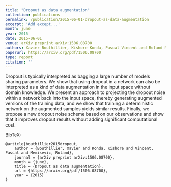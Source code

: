 ```yaml
---
title: "Dropout as data augmentation"
collection: publications
permalink: /publication/2015-06-01-dropout-as-data-augmentation
excerpt: 'Add except...'
month: june
year: 2015
date: 2015-06-01
venue: arXiv preprint arXiv:1506.08700
authors: Xavier Bouthillier, Kishore Konda, Pascal Vincent and Roland Memisevic
paperurl: https://arxiv.org/pdf/1506.08700
type: report
citation: ''
---
```


Dropout is typically interpreted as bagging a large number of models sharing parameters.
We show that using dropout in a network can also be interpreted as a kind of data
augmentation in the input space without domain knowledge. We present an approach to
projecting the dropout noise within a network back into the input space, thereby
generating augmented versions of the training data, and we show that training a
deterministic network on the augmented samples yields similar results. Finally, we
propose a new dropout noise scheme based on our observations and show that it improves
dropout results without adding significant computational cost.

BibTeX:

    @article{bouthillier2015dropout,
        author = {Bouthillier, Xavier and Konda, Kishore and Vincent, Pascal and Memisevic, Roland},
        journal = {arXiv preprint arXiv:1506.08700},
        month = {june},
        title = {Dropout as data augmentation},
        url = {https://arxiv.org/pdf/1506.08700},
        year = {2015}
    }
    
    
